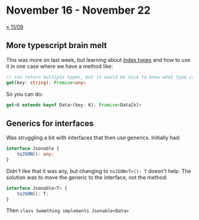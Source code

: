 # November 16 - November 22

[« 11/09](1109.md)

## More typescript brain melt

This was more on last week, but learning about [index types](https://www.typescriptlang.org/docs/handbook/advanced-types.html#index-types) and how to use it in one case where we have a method like:

```typescript
// can return multiple types, but it would be nice to know what type it is...
get(key: string): Promise<any>
```

So you can do:

```typescript
get<K extends keyof Data>(key: K): Promise<Data[k]>
```

## Generics for interfaces

Was struggling a bit with interfaces that then use generics. Initially had:

```typescript
interface Jsonable {
    toJSON(): any;
}
```

Didn't like that it was any, but changing to `toJSON<T>(): T` doesn't help. The solution was to move the generic to the interface, not the method:

```typescript
interface Jsonable<T> {
    toJSON(): T;
}
```

Then `class Something implements Jsonable<Data>`
